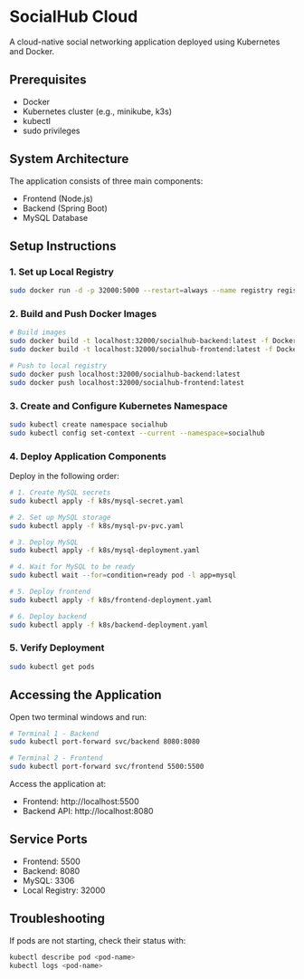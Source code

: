 # SocialHub Cloud

A cloud-native social networking application deployed using Kubernetes and Docker.

## Prerequisites

- Docker
- Kubernetes cluster (e.g., minikube, k3s)
- kubectl
- sudo privileges

## System Architecture

The application consists of three main components:
- Frontend (Node.js)
- Backend (Spring Boot)
- MySQL Database

## Setup Instructions

### 1. Set up Local Registry

```bash
sudo docker run -d -p 32000:5000 --restart=always --name registry registry:2
```

### 2. Build and Push Docker Images

```bash
# Build images
sudo docker build -t localhost:32000/socialhub-backend:latest -f Dockerfile.backend .
sudo docker build -t localhost:32000/socialhub-frontend:latest -f Dockerfile.frontend .

# Push to local registry
sudo docker push localhost:32000/socialhub-backend:latest
sudo docker push localhost:32000/socialhub-frontend:latest
```

### 3. Create and Configure Kubernetes Namespace

```bash
sudo kubectl create namespace socialhub
sudo kubectl config set-context --current --namespace=socialhub
```

### 4. Deploy Application Components

Deploy in the following order:

```bash
# 1. Create MySQL secrets
sudo kubectl apply -f k8s/mysql-secret.yaml

# 2. Set up MySQL storage
sudo kubectl apply -f k8s/mysql-pv-pvc.yaml

# 3. Deploy MySQL
sudo kubectl apply -f k8s/mysql-deployment.yaml

# 4. Wait for MySQL to be ready
sudo kubectl wait --for=condition=ready pod -l app=mysql

# 5. Deploy frontend
sudo kubectl apply -f k8s/frontend-deployment.yaml

# 6. Deploy backend
sudo kubectl apply -f k8s/backend-deployment.yaml
```

### 5. Verify Deployment

```bash
sudo kubectl get pods
```

## Accessing the Application

Open two terminal windows and run:

```bash
# Terminal 1 - Backend
sudo kubectl port-forward svc/backend 8080:8080

# Terminal 2 - Frontend
sudo kubectl port-forward svc/frontend 5500:5500
```

Access the application at:
- Frontend: http://localhost:5500
- Backend API: http://localhost:8080

## Service Ports

- Frontend: 5500
- Backend: 8080
- MySQL: 3306
- Local Registry: 32000

## Troubleshooting

If pods are not starting, check their status with:
```bash
kubectl describe pod <pod-name>
kubectl logs <pod-name>
```
